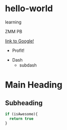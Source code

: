 # hello-world
learning

ZMM PB

[link to Google!](http://google.com)

* Profit!

- Dash
  - subdash 


#  Main Heading
## Subheading
  
  
  
```javascript
if (isAwesome){
  return true
}
```
